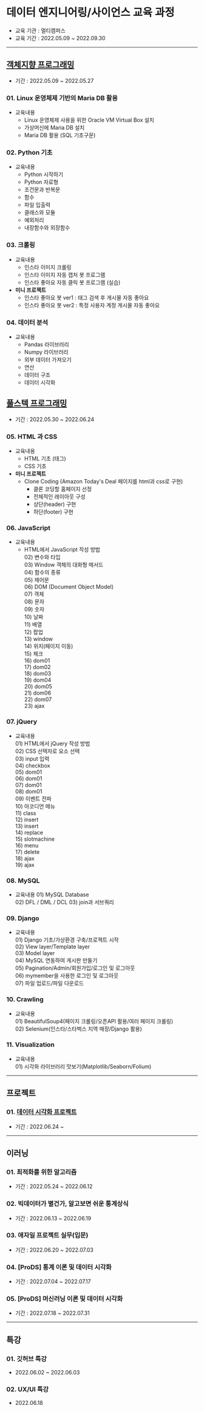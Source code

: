 # 데이터 엔지니어링/사이언스 교육 과정
- 교육 기관 : 멀티캠퍼스
- 교육 기간 : 2022.05.09 ~ 2022.09.30
---
## [객체지향 프로그래밍](https://github.com/hanna-joo/multicamp_edu/tree/main/01_OOP)
- 기간 : 2022.05.09 ~ 2022.05.27
### 01. Linux 운영체제 기반의 Maria DB 활용
- 교육내용
  - Linux 운영체제 사용을 위한 Oracle VM Virtual Box 설치
  - 가상머신에 Maria DB 설치
  - Maria DB 활용 (SQL 기초구문)
### 02. Python 기초
- 교육내용  
  - Python 시작하기  
  - Python 자료형  
  - 조건문과 반복문  
  - 함수  
  - 파일 입출력  
  - 클래스와 모듈  
  - 예외처리  
  - 내장함수와 외장함수
### 03. 크롤링
- 교육내용  
  - 인스타 이미지 크롤링  
  - 인스타 이미지 자동 캡처 봇 프로그램  
  - 인스타 좋아요 자동 클릭 봇 프로그램 (실습)
- **미니 프로젝트**  
  - 인스타 좋아요 봇 ver1 : 태그 검색 후 게시물 자동 좋아요  
  - 인스타 좋아요 봇 ver2 : 특정 사용자 계정 게시물 자동 좋아요
### 04. 데이터 분석
- 교육내용  
  - Pandas 라이브러리  
  - Numpy 라이브러리  
  - 외부 데이터 가져오기  
  - 연산  
  - 데이터 구조  
  - 데이터 시각화

## [풀스텍 프로그래밍](https://github.com/hanna-joo/multicamp_edu/tree/main/02_FullStackDeveloper)
- 기간 : 2022.05.30 ~ 2022.06.24
### 05. HTML 과 CSS
- 교육내용  
  - HTML 기초 (태그)  
  - CSS 기초  
- **미니 프로젝트**  
  - Clone Coding (Amazon Today's Deal 페이지를 html과 css로 구현)  
      - 클론 코딩할 홈페이지 선정  
      - 전체적인 레이아웃 구성  
      - 상단(header) 구현  
      - 하단(footer) 구현  
### 06. JavaScript
- 교육내용  
  - HTML에서 JavaScript 작성 방법  
  02\) 변수와 타입  
  03\) Window 객체의 대화형 메서드  
  04\) 함수의 종류  
  05\) 제어문  
  06\) DOM (Document Object Model)  
  07\) 객체  
  08\) 문자  
  09\) 숫자  
  10\) 날짜  
  11\) 배열  
  12\) 팝업  
  13\) window  
  14\) 위치(페이지 이동)  
  15\) 체크  
  16\) dom01  
  17\) dom02  
  18\) dom03  
  19\) dom04  
  20\) dom05  
  21\) dom06  
  22\) dom07  
  23\) ajax  

### 07. jQuery
- 교육내용  
  01\) HTML에서 jQuery 작성 방법  
  02\) CSS 선택자로 요소 선택  
  03\) input 입력  
  04\) checkbox  
  05\) dom01  
  06\) dom01  
  07\) dom01  
  08\) dom01  
  09\) 이벤트 전파  
  10\) 아코디언 메뉴  
  11\) class   
  12\) insert  
  13\) insert  
  14\) replace  
  15\) slotmachine  
  16\) menu  
  17\) delete  
  18\) ajax  
  19\) ajax  
  
### 08. MySQL
- 교육내용
  01\) MySQL Database   
  02\) DFL / DML / DCL
  03\) join과 서브쿼리

### 09. Django
- 교육내용  
  01\) Django 기초/가상환경 구축/프로젝트 시작  
  02\) View layer/Template layer  
  03\) Model layer   
  04\) MySQL 연동하여 게시판 만들기   
  05\) Pagination/Admin/회원가입/로그인 및 로그아웃   
  06\) mymember을 사용한 로그인 및 로그아웃  
  07\) 파일 업로드/파일 다운로드  
  
### 10. Crawling
- 교육내용  
  01\) BeautifulSoup4(페이지 크롤링/오픈API 활용/여러 페이지 크롤링)  
  02\) Selenium(인스타/스타벅스 지역 매장/Django 활용)  
  
### 11. Visualization
- 교육내용  
  01\) 시각화 라이브러리 맛보기(Matplotlib/Seaborn/Folium)
---
## 프로젝트
### 01. [데이터 시각화 프로젝트](https://github.com/hanna-joo/multicamp_edu/tree/main/03_FirstProject)
- 기간 : 2022.06.24 ~

---
## 이러닝
### 01. 최적화를 위한 알고리즘
- 기간 : 2022.05.24 ~ 2022.06.12
### 02. 빅데이터가 별건가, 알고보면 쉬운 통계상식
- 기간 : 2022.06.13 ~ 2022.06.19
### 03. 애자일 프로젝트 실무(입문)
- 기간 : 2022.06.20 ~ 2022.07.03
### 04. [ProDS] 통계 이론 및 데이터 시각화
- 기간 : 2022.07.04 ~ 2022.07.17
### 05. [ProDS] 머신러닝 이론 및 데이터 시각화
- 기간 : 2022.07.18 ~ 2022.07.31
---
## 특강
### 01. 깃허브 특강
- 2022.06.02 ~ 2022.06.03
### 02. UX/UI 특강
- 2022.06.18
